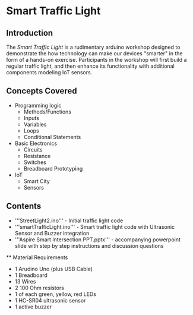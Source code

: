 # Smart Traffic Light

## Introduction

The *Smart Traffic Light* is a rudimentary arduino workshop designed to demonstrate the how technology can make our devices "smarter" in the form of a hands-on exercise. Participants in the workshop will first build a regular traffic light, and then enhance its functionality with additional components modeling IoT sensors.

## Concepts Covered

* Programming logic
    * Methods/Functions
    * Inputs
    * Variables
    * Loops
    * Conditional Statements
* Basic Electronics
    * Circuits
    * Resistance
    * Switches
    * Breadboard Prototyping
* IoT
    * Smart City
    * Sensors
    
## Contents

* '''StreetLight2.ino''' - Initial traffic light code
* '''smartTrafficLight.ino''' - Smart traffic light code with Ultrasonic Sensor and Buzzer integration
* '''Aspire Smart Intersection PPT.pptx''' - accompanying powerpoint slide with step by step instructions and discussion questions

** Material Requirements

* 1 Arudino Uno (plus USB Cable)
* 1 Breadboard
* 13 Wires
* 2 100 Ohm resistors
* 1 of each green, yellow, red LEDs
* 1 HC-SR04 ultrasonic sensor
* 1 active buzzer
